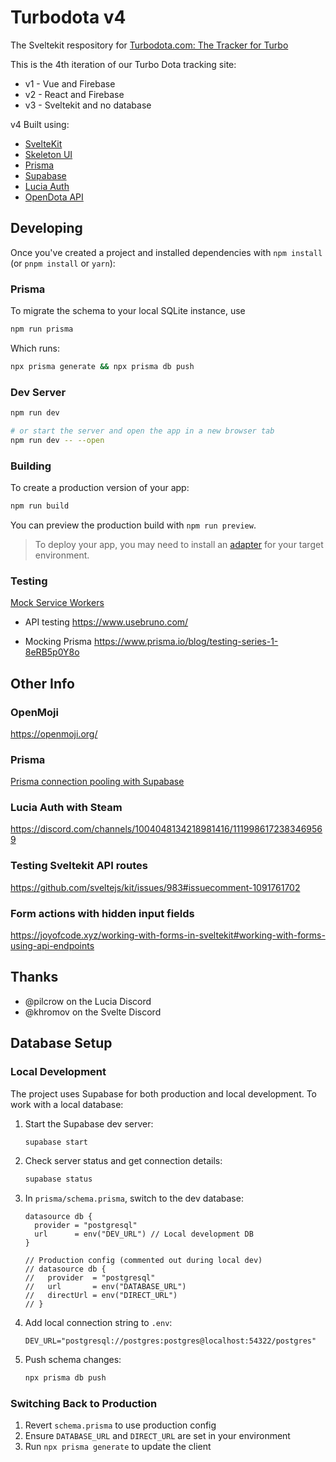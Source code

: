 # Turbodota v4

The Sveltekit respository for [Turbodota.com: The Tracker for Turbo](https://www.turbodota.com)

This is the 4th iteration of our Turbo Dota tracking site:

- v1 - Vue and Firebase
- v2 - React and Firebase
- v3 - Sveltekit and no database

v4 Built using:

- [SvelteKit](https://kit.svelte.dev/)
- [Skeleton UI](https://www.skeleton.dev/)
- [Prisma](https://www.prisma.io/)
- [Supabase](https://supabase.com/)
- [Lucia Auth](https://lucia-auth.com/)
- [OpenDota API](https://docs.opendota.com/)

## Developing

Once you've created a project and installed dependencies with `npm install` (or `pnpm install` or `yarn`):

### Prisma

To migrate the schema to your local SQLite instance, use 

```bash
npm run prisma
```

Which runs:

```bash
npx prisma generate && npx prisma db push
```

### Dev Server

```bash
npm run dev

# or start the server and open the app in a new browser tab
npm run dev -- --open
```

### Building

To create a production version of your app:

```bash
npm run build
```

You can preview the production build with `npm run preview`.

> To deploy your app, you may need to install an [adapter](https://kit.svelte.dev/docs/adapters) for your 
target environment.

### Testing

[Mock Service Workers](https://mswjs.io/)

- API testing https://www.usebruno.com/

- Mocking Prisma https://www.prisma.io/blog/testing-series-1-8eRB5p0Y8o

## Other Info

### OpenMoji
https://openmoji.org/

### Prisma

[Prisma connection pooling with Supabase](https://supabase.com/partners/integrations/prisma#connection-pooling-with-supabase)

### Lucia Auth with Steam

https://discord.com/channels/1004048134218981416/1119986172383469569

### Testing Sveltekit API routes
https://github.com/sveltejs/kit/issues/983#issuecomment-1091761702

### Form actions with hidden input fields
https://joyofcode.xyz/working-with-forms-in-sveltekit#working-with-forms-using-api-endpoints

## Thanks

- @pilcrow on the Lucia Discord
- @khromov on the Svelte Discord

## Database Setup

### Local Development

The project uses Supabase for both production and local development. To work with a local database:

1. Start the Supabase dev server:
   ```bash
   supabase start
   ```

2. Check server status and get connection details:
   ```bash
   supabase status
   ```

3. In `prisma/schema.prisma`, switch to the dev database:
   ```prisma
   datasource db {
     provider = "postgresql"
     url      = env("DEV_URL") // Local development DB
   }

   // Production config (commented out during local dev)
   // datasource db {
   //   provider  = "postgresql"
   //   url       = env("DATABASE_URL")
   //   directUrl = env("DIRECT_URL")
   // }
   ```

4. Add local connection string to `.env`:
   ```env
   DEV_URL="postgresql://postgres:postgres@localhost:54322/postgres"
   ```

5. Push schema changes:
   ```bash
   npx prisma db push
   ```

### Switching Back to Production

1. Revert `schema.prisma` to use production config
2. Ensure `DATABASE_URL` and `DIRECT_URL` are set in your environment
3. Run `npx prisma generate` to update the client